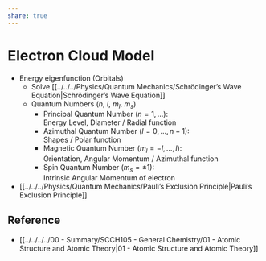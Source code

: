```yaml
---
share: true
---
```


# Electron Cloud Model

- Energy eigenfunction (Orbitals)
	- Solve [[../../../Physics/Quantum Mechanics/Schrödinger’s Wave Equation|Schrödinger’s Wave Equation]]
	- Quantum Numbers ($n$, $l$, $m_{l}$, $m_{s}$)
		- Principal Quantum Number ($n=1,\dots$):  
		  Energy Level, Diameter / Radial function
		- Azimuthal Quantum Number ($l=0,\dots,n-1$):  
		  Shapes / Polar function
		- Magnetic Quantum Number ($m_{l}=-l,\dots,l$):  
		  Orientation, Angular Momentum / Azimuthal function
		- Spin Quantum Number ($m_{s}=\pm1$):  
		  Intrinsic Angular Momentum of electron
- [[../../../Physics/Quantum Mechanics/Pauli’s Exclusion Principle|Pauli’s Exclusion Principle]]

## Reference

- [[../../../../00 - Summary/SCCH105 - General Chemistry/01 - Atomic Structure and Atomic Theory|01 - Atomic Structure and Atomic Theory]]
